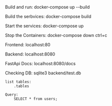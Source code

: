 Build and run:
    docker-compose up --build

Build the serbvices:
    docker-compose build

Start the services:
    docker-compose up

Stop the Containers:
    docker-compose down
    ctrl+c


Frontend:
    localhost:80

Backend:
    localhost:8080

FastApi Docs:
    localhost:8080/docs


Checking DB:
    sqlite3 backend/test.db

    list tables:
        .tables

    Query:
        SELECT * from users;
